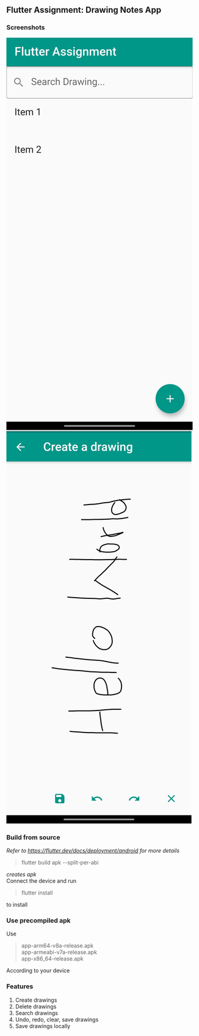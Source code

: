## Flutter Assignment: Drawing Notes App

### Screenshots
![Screenshot](Screenshot1.jpg)
![Screenshot](Screenshot2.jpg)

### Build from source
*Refer to https://flutter.dev/docs/deployment/android for more details*  
> flutter build apk --split-per-abi
>  
*creates apk*  
Connect the device and run  
> flutter install  
>
to install  

### Use precompiled apk
Use 
> app-arm64-v8a-release.apk  
> app-armeabi-v7a-release.apk  
> app-x86_64-release.apk  
>
According to your device

### Features
1) Create drawings
2) Delete drawings
3) Search drawings
4) Undo, redo, clear, save drawings
5) Save drawings locally
 

